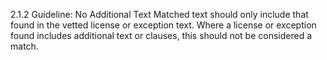 2.1.2 Guideline:   No Additional Text Matched text should only include that found in the vetted license or exception text. Where a license or exception found includes additional text or clauses, this should not be considered a match.